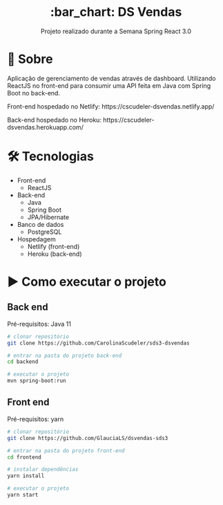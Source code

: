 <h1 align="center">:bar_chart: DS Vendas</h1>
<p align="center">Projeto realizado durante a Semana Spring React 3.0</p>

# 📖 Sobre
<p>Aplicação de gerenciamento de vendas através de dashboard. Utilizando ReactJS no front-end para consumir uma API feita em Java com Spring Boot no back-end.</p>

<p>Front-end hospedado no Netlify: https://cscudeler-dsvendas.netlify.app/ </p>
<p>Back-end hospedado no Heroku: https://cscudeler-dsvendas.herokuapp.com/ </p>

<h1>🛠 Tecnologias</h1>

- Front-end
  - ReactJS
- Back-end
  - Java
  - Spring Boot
  - JPA/Hibernate
- Banco de dados 
  - PostgreSQL
- Hospedagem
  - Netlify (front-end)
  - Heroku (back-end)

<h1>▶️ Como executar o projeto</h1>

<h2>Back end</h2>
Pré-requisitos: Java 11

```bash
# clonar repositório
git clone https://github.com/CarolinaScudeler/sds3-dsvendas

# entrar na pasta do projeto back-end
cd backend

# executar o projeto
mvn spring-boot:run
```

<h2>Front end</h2>
Pré-requisitos: yarn

```bash
# clonar repositório
git clone https://github.com/GlauciaLS/dsvendas-sds3

# entrar na pasta do projeto front-end
cd frontend

# instalar dependências
yarn install

# executar o projeto
yarn start
```

